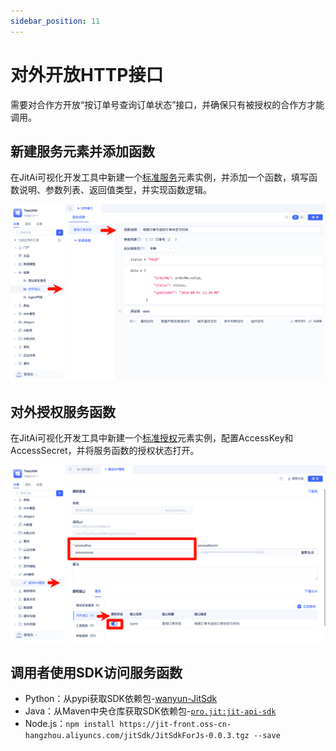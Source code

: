 ```yaml
---
sidebar_position: 11
---
```


# 对外开放HTTP接口
需要对合作方开放“按订单号查询订单状态”接口，并确保只有被授权的合作方才能调用。

## 新建服务元素并添加函数
在JitAi可视化开发工具中新建一个[标准服务](/docs/reference/开发框架/JitService/自定义业务服务.md)元素实例，并添加一个函数，填写函数说明、参数列表、返回值类型，并实现函数逻辑。

![创建服务函数](./img/jitservice/创建服务元素并添加函数.png)


## 对外授权服务函数
在JitAi可视化开发工具中新建一个[标准授权](/docs/reference/开发框架/JitService/API授权.md)元素实例，配置AccessKey和AccessSecret，并将服务函数的授权状态打开。

![对外授权服务函数](./img/jitservice/对外授权服务函数.png)


## 调用者使用SDK访问服务函数
- Python：从pypi获取SDK依赖包-[wanyun-JitSdk](https://pypi.org/project/wanyun-JitSdk/)
- Java：从Maven中央仓库获取SDK依赖包-[`pro.jit:jit-api-sdk`](https://mvnrepository.com/artifact/pro.jit/jit-api-sdk)
- Node.js：```npm install https://jit-front.oss-cn-hangzhou.aliyuncs.com/jitSdk/JitSdkForJs-0.0.3.tgz --save```

